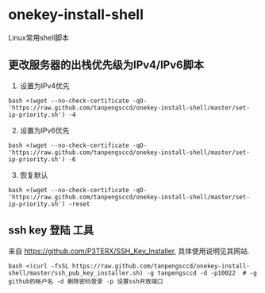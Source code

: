 # onekey-install-shell
Linux常用shell脚本
## 更改服务器的出栈优先级为IPv4/IPv6脚本
1. 设置为IPv4优先
```
bash <(wget --no-check-certificate -qO- 'https://raw.github.com/tanpengsccd/onekey-install-shell/master/set-ip-priority.sh') -4
```
2. 设置为IPv6优先
```
bash <(wget --no-check-certificate -qO- 'https://raw.github.com/tanpengsccd/onekey-install-shell/master/set-ip-priority.sh') -6
```
3. 恢复默认
```
bash <(wget --no-check-certificate -qO- 'https://raw.github.com/tanpengsccd/onekey-install-shell/master/set-ip-priority.sh') -reset
```
## ssh key 登陆 工具 
来自 https://github.com/P3TERX/SSH_Key_Installer, 具体使用说明见其网站. 
```
bash <(curl -fsSL https://raw.github.com/tanpengsccd/onekey-install-shell/master/ssh_pub_key_installer.sh) -g tanpengsccd -d -p10022  # -g github的帐户名 -d 删除密码登录 -p 设置ssh开放端口
```
